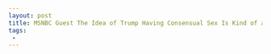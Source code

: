 ```yaml
---
layout: post
title: MSNBC Guest The Idea of Trump Having Consensual Sex Is Kind of a Novelty
tags:
 -
---
```


